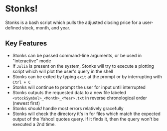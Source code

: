 # Stonks! #
Stonks is a bash script which pulls the adjusted closing price for a user-defined stock, month, and year.
## Key Features ##
* Stonks can be passed command-line arguments, or be used in "interactive" mode
* If `Julia` is present on the system, Stonks will try to execute a plotting script which will plot the user's query in the shell
* Stonks can be exited by typing `exit` at the prompt or by interrupting with `Ctrl + C`
* Stonks will continue to prompt the user for input until interrupted
* Stonks outputs the requested data to a new file labeled `<stockSymbol>_<Month>_<Year>.txt` in reverse chronological order (newest first)
* Stonks _should_ handle most errors relatively gracefully
* Stonks will check the directory it's in for files which match the expected output of the Yahoo! quotes query. If it finds it, then the query won't be executed a 2nd time.
